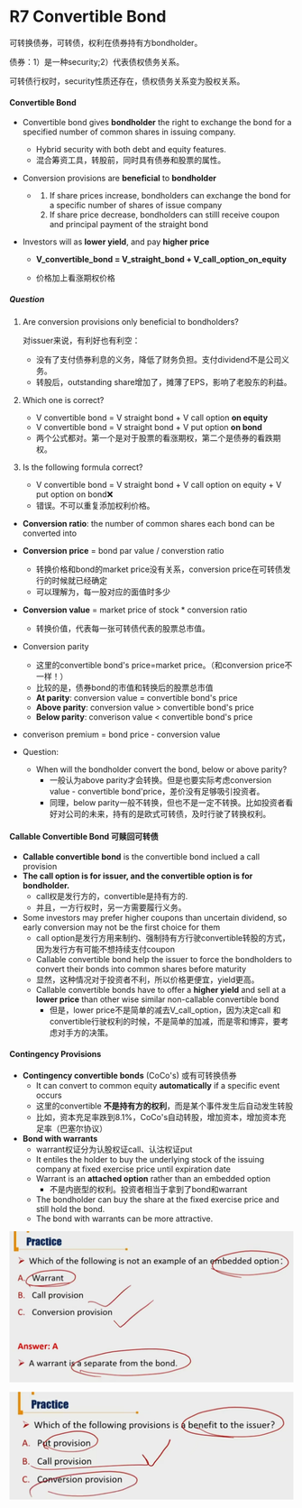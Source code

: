# R7 Convertible Bond

可转换债券，可转债，权利在债券持有方bondholder。

债券：1）是一种security;2）代表债权债务关系。

可转债行权时，security性质还存在，债权债务关系变为股权关系。

#### Convertible Bond

- Convertible bond gives **bondholder** the right to exchange the bond for a specified number of common shares in issuing company. 

  - Hybrid security with both debt and equity features.
  - 混合筹资工具，转股前，同时具有债券和股票的属性。

- Conversion provisions are **beneficial** to **bondholder**

  - 1. If share prices increase, bondholders can exchange the bond for a specific number of shares of issue company
    2. If share price decrease, bondholders can stilll receive coupon and principal payment of the straight bond

- Investors will as **lower yield**, and pay **higher price**

  - **V_convertible_bond = V_straight_bond + V_call_option_on_equity**

  - 价格加上看涨期权价格

##### Question

1. Are conversion provisions only beneficial to bondholders?

   对issuer来说，有利好也有利空：

   - 没有了支付债券利息的义务，降低了财务负担。支付dividend不是公司义务。
   - 转股后，outstanding share增加了，摊薄了EPS，影响了老股东的利益。

2. Which one is correct?

   - V convertible bond  = V straight bond + V call option **on equity**
   - V convertible bond  = V straight bond + V put option **on bond**
   - 两个公式都对。第一个是对于股票的看涨期权，第二个是债券的看跌期权。

3. Is the following formula correct? 

   - V convertible bond  = V straight bond  + V call option on equity + V put option on bond❌
   - 错误。不可以重复添加权利价格。

- **Conversion ratio**: the number of common shares each bond can be converted into
- **Conversion price** = bond par value / converstion ratio
  - 转换价格和bond的market price没有关系，conversion price在可转债发行的时候就已经确定
  - 可以理解为，每一股对应的面值时多少
- **Conversion value** = market price of stock \* conversion ratio 
  - 转换价值，代表每一张可转债代表的股票总市值。

- Conversion parity 
  - 这里的convertible bond's price=market price。（和conversion price不一样！）
  - 比较的是，债券bond的市值和转换后的股票总市值
  - **At parity**: conversion value = convertible bond's price
  - **Above parity**: conversion value > convertible bond's price
  - **Below parity**: converison value < convertible bond's price
- converison premium = bond price - conversion value
- Question:
  - When will the bondholder convert the bond, below or above parity?
    - 一般认为above parity才会转换。但是也要实际考虑conversion value - convertible bond'price，差价没有足够吸引投资者。
    - 同理，below parity一般不转换，但也不是一定不转换。比如投资者看好对公司的未来，持有的是欧式可转债，及时行驶了转换权利。

#### Callable Convertible Bond 可赎回可转债

- **Callable convertible bond** is the convertible bond inclued a call provision
- **The call option is for issuer, and the convertible option is for bondholder.**
  - call权是发行方的，convertible是持有方的.
  - 并且，一方行权时，另一方需要履行义务。
- Some investors may prefer higher coupons than uncertain dividend, so early conversion may not be the first choice for them
  - call option是发行方用来制约、强制持有方行驶convertible转股的方式，因为发行方有可能不想持续支付coupon
  - Callable convertible bond help the issuer to force the bondholders to convert their bonds into common shares before maturity
  - 显然，这种情况对于投资者不利，所以价格更便宜，yield更高。
  - Callable convertible bonds have to offer a **higher yield** and sell at a **lower price** than other wise similar non-callable convertible bond
    - 但是，lower price不是简单的减去V_call_option，因为决定call 和 convertible行驶权利的时候，不是简单的加减，而是零和博弈，要考虑对手方的决策。

#### Contingency Provisions

- **Contingency convertible bonds** (CoCo's) 或有可转换债券
  - It can convert to common equity **automatically** if a specific event occurs
  - 这里的convertible **不是持有方的权利**，而是某个事件发生后自动发生转股
  - 比如，资本充足率跌到8.1%，CoCo's自动转股，增加资本，增加资本充足率（巴塞尔协议）
- **Bond with warrants** 
  - warrant权证分为认股权证call、认沽权证put
  - It entiles the holder to buy the underlying stock of the issuing company at fixed exercise price until expiration date
  - Warrant is an **attached option** rather than an embedded option
    - 不是内嵌型的权利。投资者相当于拿到了bond和warrant
  - The bondholder can buy the share at the fixed exercise price and still hold the bond.
  - The bond with warrants can be more attractive.



![image-20230610171213136](./image-20230610171213136.png)

![image-20230610171248513](./image-20230610171248513.png)




















